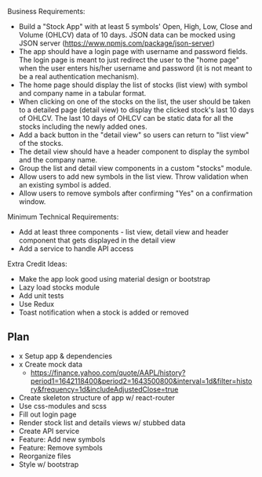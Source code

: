 Business Requirements:
- Build a "Stock App" with at least 5 symbols' Open, High, Low, Close and Volume (OHLCV) data of 10 days. JSON data can be mocked using JSON server (https://www.npmjs.com/package/json-server)
- The app should have a login page with username and password fields. The login page is meant to just redirect the user to the "home page" when the user enters his/her username and password (it is not meant to be a real authentication mechanism).  
- The home page should display the list of stocks (list view) with symbol and company name in a tabular format.
- When clicking on one of the stocks on the list, the user should be taken to a detailed page (detail view) to display the clicked stock's last 10 days of OHLCV. The last 10 days of OHLCV can be static data for all the stocks including the newly added ones.  
- Add a back button in the "detail view" so users can return to "list view" of the stocks.
- The detail view should have a header component to display the symbol and the company name.
- Group the list and detail view components in a custom "stocks" module.
- Allow users to add new symbols in the list view. Throw validation when an existing symbol is added.
- Allow users to remove symbols after confirming "Yes" on a confirmation window.

Minimum Technical Requirements:
- Add at least three components - list view, detail view and header component that gets displayed in the detail view
- Add a service to handle API access

Extra Credit Ideas:
- Make the app look good using material design or bootstrap
- Lazy load stocks module
- Add unit tests 
- Use Redux
- Toast notification when a stock is added or removed


## Plan
- x Setup app & dependencies
- x Create mock data
  - https://finance.yahoo.com/quote/AAPL/history?period1=1642118400&period2=1643500800&interval=1d&filter=history&frequency=1d&includeAdjustedClose=true
- Create skeleton structure of app w/ react-router
- Use css-modules and scss
- Fill out login page
- Render stock list and details views w/ stubbed data
- Create API service
- Feature: Add new symbols
- Feature: Remove symbols
- Reorganize files
- Style w/ bootstrap
